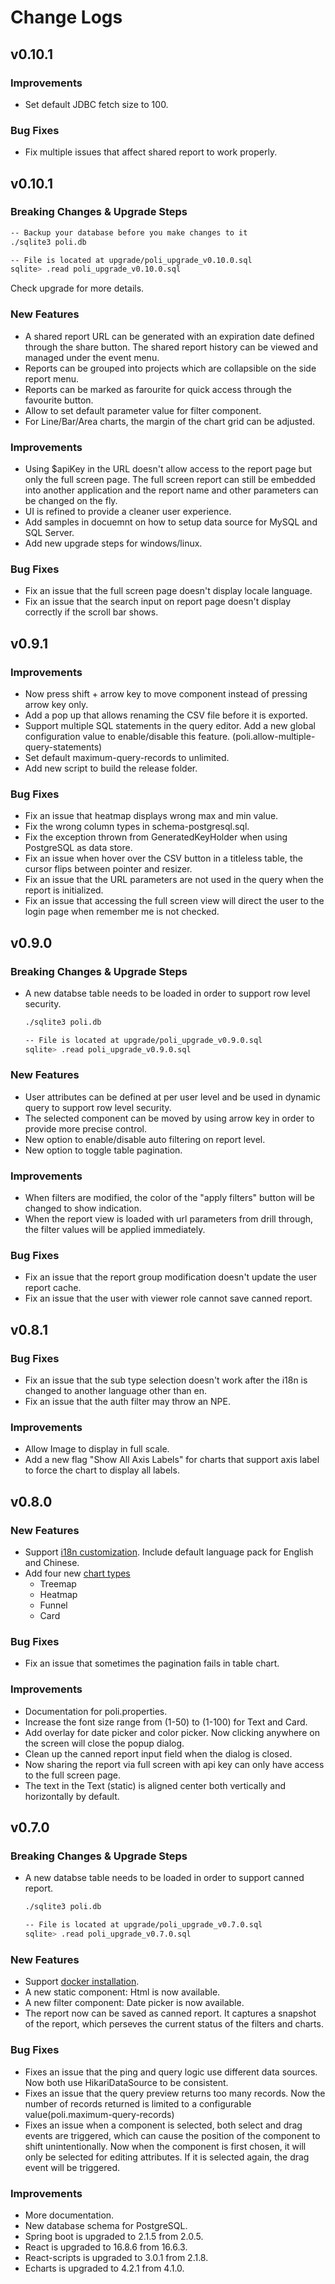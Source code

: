 # Change Logs

## v0.10.1

### Improvements
- Set default JDBC fetch size to 100.

### Bug Fixes
- Fix multiple issues that affect shared report to work properly.

## v0.10.1

### Breaking Changes & Upgrade Steps
  ```sh
  -- Backup your database before you make changes to it
  ./sqlite3 poli.db

  -- File is located at upgrade/poli_upgrade_v0.10.0.sql
  sqlite> .read poli_upgrade_v0.10.0.sql
  ```

  Check upgrade for more details.

### New Features
- A shared report URL can be generated with an expiration date defined through the share button. The shared report history can be viewed and managed under the event menu.
- Reports can be grouped into projects which are collapsible on the side report menu.
- Reports can be marked as farourite for quick access through the favourite button.
- Allow to set default parameter value for filter component.
- For Line/Bar/Area charts, the margin of the chart grid can be adjusted.

### Improvements
- Using $apiKey in the URL doesn't allow access to the report page but only the full screen page. The full screen report can still be embedded into another application and the report name and other parameters can be changed on the fly.
- UI is refined to provide a cleaner user experience.
- Add samples in docuemnt on how to setup data source for MySQL and SQL Server.
- Add new upgrade steps for windows/linux.


### Bug Fixes
- Fix an issue that the full screen page doesn't display locale language.
- Fix an issue that the search input on report page doesn't display correctly if the scroll bar shows.

## v0.9.1

### Improvements
- Now press shift + arrow key to move component instead of pressing arrow key only.
- Add a pop up that allows renaming the CSV file before it is exported.
- Support multiple SQL statements in the query editor. Add a new global configuration value to enable/disable this feature. (poli.allow-multiple-query-statements)
- Set default maximum-query-records to unlimited.
- Add new script to build the release folder.

### Bug Fixes
- Fix an issue that heatmap displays wrong max and min value.
- Fix the wrong column types in schema-postgresql.sql.
- Fix the exception thrown from GeneratedKeyHolder when using PostgreSQL as data store.
- Fix an issue when hover over the CSV button in a titleless table, the cursor flips between pointer and resizer.
- Fix an issue that the URL parameters are not used in the query when the report is initialized.
- Fix an issue that accessing the full screen view will direct the user to the login page when remember me is not checked.

## v0.9.0

### Breaking Changes & Upgrade Steps
- A new databse table needs to be loaded in order to support row level security. 

  ```sh
  ./sqlite3 poli.db

  -- File is located at upgrade/poli_upgrade_v0.9.0.sql
  sqlite> .read poli_upgrade_v0.9.0.sql
  ```

### New Features
- User attributes can be defined at per user level and be used in dynamic query to support row level security.
- The selected component can be moved by using arrow key in order to provide more precise control.
- New option to enable/disable auto filtering on report level.
- New option to toggle table pagination.

### Improvements
- When filters are modified, the color of the "apply filters" button will be changed to show indication.
- When the report view is loaded with url parameters from drill through, the filter values will be applied immediately.

### Bug Fixes
- Fix an issue that the report group modification doesn't update the user report cache.
- Fix an issue that the user with viewer role cannot save canned report.

## v0.8.1

### Bug Fixes
- Fix an issue that the sub type selection doesn't work after the i18n is changed to another language other than en.
- Fix an issue that the auth filter may throw an NPE.

### Improvements
- Allow Image to display in full scale.
- Add a new flag "Show All Axis Labels" for charts that support axis label to force the chart to display all labels.

## v0.8.0

### New Features
- Support [i18n customization](configuration?id=internationalization-i18n). Include default language pack for English and Chinese. 
- Add four new [chart types](report-component?id=chart)
  - Treemap
  - Heatmap
  - Funnel
  - Card

### Bug Fixes
- Fix an issue that sometimes the pagination fails in table chart.

### Improvements
- Documentation for poli.properties.
- Increase the font size range from (1-50) to (1-100) for Text and Card.
- Add overlay for date picker and color picker. Now clicking anywhere on the screen will close the popup dialog.
- Clean up the canned report input field when the dialog is closed.
- Now sharing the report via full screen with api key can only have access to the full screen page.
- The text in the Text (static) is aligned center both vertically and horizontally by default.

## v0.7.0

### Breaking Changes & Upgrade Steps
- A new databse table needs to be loaded in order to support canned report. 

  ```sh
  ./sqlite3 poli.db

  -- File is located at upgrade/poli_upgrade_v0.7.0.sql
  sqlite> .read poli_upgrade_v0.7.0.sql
  ```

### New Features
- Support [docker installation](https://shzlw.github.io/poli/#/installation?id=docker).
- A new static component: Html is now available.
- A new filter component: Date picker is now available.
- The report now can be saved as canned report. It captures a snapshot of the report, which perseves the current status of the filters and charts.

### Bug Fixes
- Fixes an issue that the ping and query logic use different data sources. Now both use HikariDataSource to be consistent.
- Fixes an issue that the query preview returns too many records. Now the number of records returned is limited to a configurable value(poli.maximum-query-records)
- Fixes an issue when a component is selected, both select and drag events are triggered, which can cause the position of the component to shift unintentionally.
Now when the component is first chosen, it will only be selected for editing attributes. If it is selected again, the drag event will be triggered. 

### Improvements
- More documentation.
- New database schema for PostgreSQL.
- Spring boot is upgraded to 2.1.5 from 2.0.5.
- React is upgraded to 16.8.6 from 16.6.3.
- React-scripts is upgraded to 3.0.1 from 2.1.8.
- Echarts is upgraded to 4.2.1 from 4.1.0.
